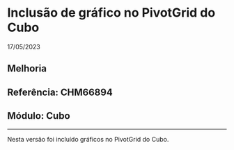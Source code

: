 # Inclusão de gráfico no PivotGrid do Cubo
17/05/2023
## Melhoria
## Referência: CHM66894
## Módulo: Cubo
***

Nesta versão foi incluído gráficos no PivotGrid do Cubo.